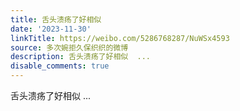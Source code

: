 ```yaml
---
title: 舌头溃疡了好相似
date: '2023-11-30'
linkTitle: https://weibo.com/5286768287/NuWSx4593
source: 多次婉拒久保织织的微博
description: 舌头溃疡了好相似  ...
disable_comments: true
---
```

舌头溃疡了好相似  ...